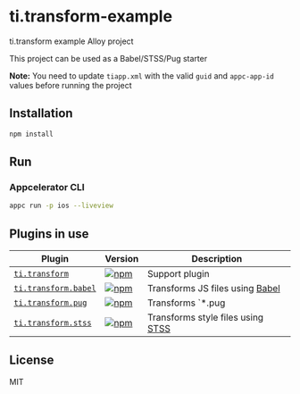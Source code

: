 # ti.transform-example
ti.transform example Alloy project

This project can be used as a Babel/STSS/Pug starter

__Note:__
You need to update `tiapp.xml` with the valid `guid` and `appc-app-id` values before running the project

## Installation
```bash
npm install
```

## Run
### Appcelerator CLI
```bash
appc run -p ios --liveview
```

## Plugins in use
| Plugin | Version | Description |
|--------|---------|-------------|
| [`ti.transform`](https://github.com/vladm3/ti.transform) | [![npm](https://img.shields.io/npm/v/ti.transform.svg)](https://www.npmjs.com/package/ti.transform) | Support plugin |
| [`ti.transform.babel`](https://github.com/vladm3/ti.transform.babel) | [![npm](https://img.shields.io/npm/v/ti.transform.babel.svg)](https://www.npmjs.com/package/ti.transform.babel) | Transforms JS files using [Babel](http://babeljs.io/) |
| [`ti.transform.pug`](https://github.com/vladm3/ti.transform.pug) | [![npm](https://img.shields.io/npm/v/ti.transform.pug.svg)](https://www.npmjs.com/package/ti.transform.pug) | Transforms `*.pug|jade` files using [Pug](https://pugjs.org/) |
| [`ti.transform.stss`](https://github.com/vladm3/ti.transform.stss) | [![npm](https://img.shields.io/npm/v/ti.transform.stss.svg)](https://www.npmjs.com/package/ti.transform.stss) | Transforms style files using [STSS](https://github.com/RonaldTreur/STSS) |


## License
MIT